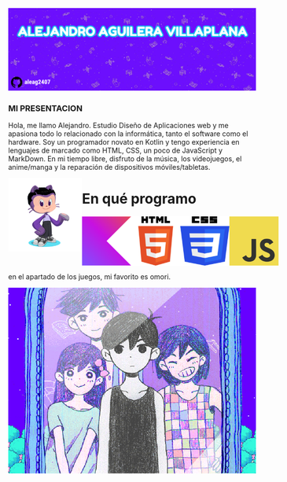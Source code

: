 <img src="https://github.com/aleag2407/aleag2407/blob/main/header.jpg?raw=true" alt="banner">

### MI PRESENTACION

Hola, me llamo Alejandro. Estudio Diseño de Aplicaciones web y me apasiona todo lo relacionado con la informática, tanto el software como el hardware. Soy un programador novato en Kotlin y tengo experiencia en lenguajes de marcado como HTML, CSS, un poco de JavaScript y MarkDown. En mi tiempo libre, disfruto de la música, los videojuegos, el anime/manga y la reparación de dispositivos móviles/tabletas.

<img align="left" width="150" src="https://github.com/aleag2407/aleag2407/blob/main/octocat-1696461654740.png" alt="octocat">

# En qué programo

<div style="display: flex; justify-content: space-between;">
    <img src="https://github.com/aleag2407/aleag2407/blob/main/kotlin.png?raw=true" alt="Kotlin" width="100">
    <img src="https://github.com/aleag2407/aleag2407/blob/main/html.png?raw=true" alt="HTML" width="100">
    <img src="https://github.com/aleag2407/aleag2407/blob/main/css.png?raw=true" alt="CSS" width="100">
    <img src="https://github.com/aleag2407/aleag2407/blob/main/js.png?raw=true" alt="JS" width="100">
</div>

en el apartado de los juegos, mi favorito es omori.

<img src="https://github.com/aleag2407/aleag2407/blob/main/icegif-935.gif" alt="omori">

